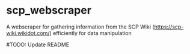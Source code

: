# scp_webscraper
A webscraper for gathering information from the SCP Wiki (https://scp-wiki.wikidot.com/) efficiently for data manipulation

#TODO: Update README
